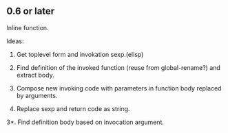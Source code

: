0.6 or later
---
Inline function.


Ideas:
1. Get toplevel form and invokation sexp.(elisp)

2. Find definition of the invoked function (reuse from global-rename?) and extract body.

3. Compose new invoking code with parameters in function body replaced by arguments.

4. Replace sexp and return code as string.

3*. Find definition body based on invocation argument.

